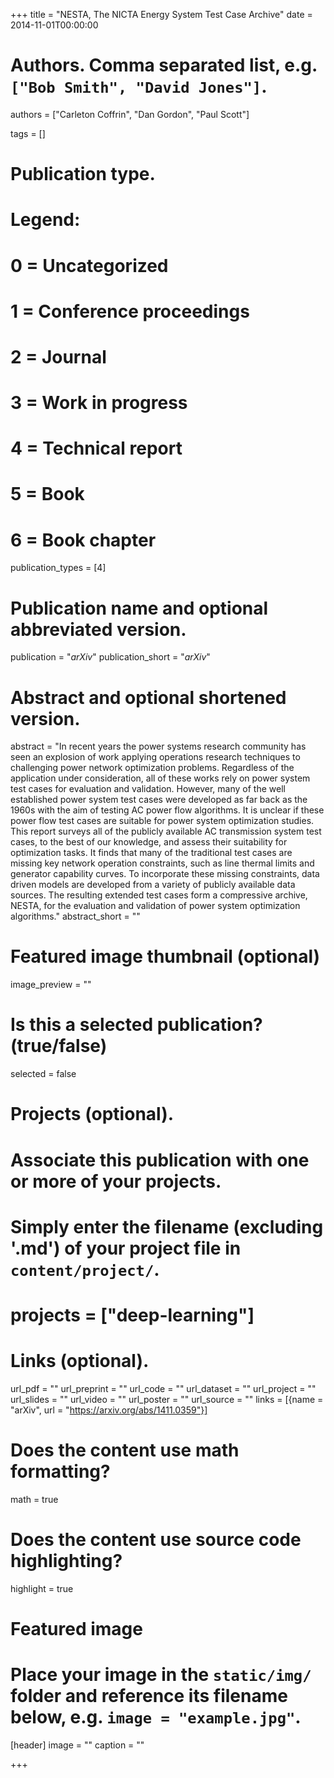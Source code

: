 +++
title = "NESTA, The NICTA Energy System Test Case Archive"
date = 2014-11-01T00:00:00

# Authors. Comma separated list, e.g. `["Bob Smith", "David Jones"]`.
authors = ["Carleton Coffrin", "Dan Gordon", "Paul Scott"]

tags = []

# Publication type.
# Legend:
# 0 = Uncategorized
# 1 = Conference proceedings
# 2 = Journal
# 3 = Work in progress
# 4 = Technical report
# 5 = Book
# 6 = Book chapter
publication_types = [4]

# Publication name and optional abbreviated version.
publication = "*arXiv*"
publication_short = "*arXiv*"

# Abstract and optional shortened version.
abstract = "In recent years the power systems research community has seen an explosion of work applying operations research techniques to challenging power network optimization problems. Regardless of the application under consideration, all of these works rely on power system test cases for evaluation and validation. However, many of the well established power system test cases were developed as far back as the 1960s with the aim of testing AC power flow algorithms. It is unclear if these power flow test cases are suitable for power system optimization studies. This report surveys all of the publicly available AC transmission system test cases, to the best of our knowledge, and assess their suitability for optimization tasks. It finds that many of the traditional test cases are missing key network operation constraints, such as line thermal limits and generator capability curves. To incorporate these missing constraints, data driven models are developed from a variety of publicly available data sources. The resulting extended test cases form a compressive archive, NESTA, for the evaluation and validation of power system optimization algorithms."
abstract_short = ""

# Featured image thumbnail (optional)
image_preview = ""

# Is this a selected publication? (true/false)
selected = false

# Projects (optional).
#   Associate this publication with one or more of your projects.
#   Simply enter the filename (excluding '.md') of your project file in `content/project/`.
# projects = ["deep-learning"]

# Links (optional).
url_pdf = ""
url_preprint = ""
url_code = ""
url_dataset = ""
url_project = ""
url_slides = ""
url_video = ""
url_poster = ""
url_source = ""
links = [{name = "arXiv", url = "https://arxiv.org/abs/1411.0359"}]

# Does the content use math formatting?
math = true

# Does the content use source code highlighting?
highlight = true

# Featured image
# Place your image in the `static/img/` folder and reference its filename below, e.g. `image = "example.jpg"`.
[header]
image = ""
caption = ""

+++

